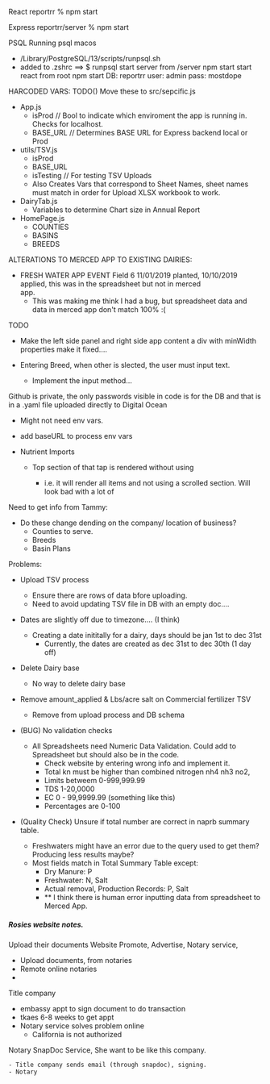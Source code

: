 React
  reportrr % npm start

Express
  reportrr/server % npm start 

PSQL
  Running psql macos 
  - /Library/PostgreSQL/13/scripts/runpsql.sh
  - added to .zshrc ==> $ runpsql
  start server from /server npm start
  start react from root npm start
  DB: reportrr
  user: admin
  pass: mostdope

HARCODED VARS:  TODO() Move these to src/sepcific.js
  - App.js
    - isProd // Bool to indicate which enviroment the app is running in. Checks for localhost.
    - BASE_URL // Determines BASE URL for Express backend local or Prod
  - utils/TSV.js
    - isProd
    - BASE_URL 
    - isTesting // For testing TSV Uploads
    - Also Creates Vars that correspond to Sheet Names, sheet names must match in order for Upload XLSX workbook to work.
  - DairyTab.js
    - Variables to determine Chart size in Annual Report
  - HomePage.js
    - COUNTIES
    - BASINS 
    - BREEDS
  

ALTERATIONS TO MERCED APP TO EXISTING DAIRIES:
  - FRESH WATER APP EVENT Field 6 11/01/2019 planted, 10/10/2019 applied, this was in the spreadsheet but not in merced   
      app.
    - This was making me think I had a bug, but spreadsheet data and data in merced app don't match 100% :(



TODO

- Make the left side panel and right side app content a div with minWidth properties make it fixed....

- Entering Breed, when other is slected, the user must input text. 
  - Implement the input method...

Github is private, the only passwords visible in code is for the DB and that is in a .yaml file uploaded directly to Digital Ocean
  - Might not need env vars.
  - add baseURL to process env vars 

- Nutrient Imports 
  - Top section of that tap is rendered without using <List />
    - i.e. it will render all items and not using a scrolled section. Will look bad with a lot of



  
Need to get info from Tammy:
  - Do these change dending on the company/ location of business?
    - Counties to serve.
    - Breeds
    - Basin Plans


Problems:  
  - Upload TSV process 
    - Ensure there are rows of data bfore uploading.
    - Need to avoid updating TSV file in DB with an empty doc....


  - Dates are slightly off due to timezone.... (I think)
    - Creating a date inititally for a dairy, days should be jan 1st to dec 31st 
      - Currently, the dates are created as dec 31st to dec 30th (1 day off)
      
  - Delete Dairy base
    - No way to delete dairy base


  - Remove amount_applied & Lbs/acre salt on Commercial fertilizer TSV
    - Remove from upload process and DB schema


  - (BUG) No validation checks
    - All Spreadsheets need Numeric Data Validation. Could add to Spreadsheet but should also be in the code.
      - Check website by entering wrong info and implement it.
      - Total kn must be higher than combined nitrogen nh4 nh3 no2,
      - Limits betweem 0-999,999.99
      - TDS 1-20,0000
      - EC 0 - 99,9999.99 (something like this)
      - Percentages are 0-100

  - (Quality Check) Unsure if total number are correct in naprb summary table.
      - Freshwaters might have an error due to the query used to get them? Producing less results maybe?
      - Most fields match in Total Summary Table except:
        - Dry Manure: P
        - Freshwater: N, Salt
        - Actual removal, Production Records: P, Salt
        - ** I think there is human error inputting data from spreadsheet to Merced App.



##### Rosies website notes.
Upload their documents
Website
Promote, Advertise, 
Notary service, 
  - Upload documents, from notaries
  - Remote online notaries
  - 
Title company
  - embassy appt to sign document to do transaction
  - tkaes 6-8 weeks to get appt
  - Notary service solves problem online
    - California is not authorized
   
  Notary SnapDoc Service, She want to be like this company.

    - Title company sends email (through snapdoc), signing.
    - Notary 